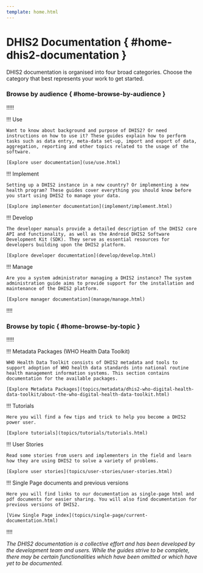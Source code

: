 ```yaml
---
template: home.html
---
```


# DHIS2 Documentation { #home-dhis2-documentation } 

DHIS2 documentation is organised into four broad categories. Choose the category that best represents your work to get started.

### Browse by audience { #home-browse-by-audience } 

!!!!!

!!! Use
    
    Want to know about background and purpose of DHIS2? Or need instructions on how to use it? These guides explain how to perform tasks such as data entry, meta-data set-up, import and export of data, aggregation, reporting and other topics related to the usage of the software. 

    [Explore user documentation](use/use.html)  


!!! Implement

    Setting up a DHIS2 instance in a new country? Or implementing a new health program? These guides cover everything you should know before you start using DHIS2 to manage your data.

    [Explore implementer documentation](implement/implement.html)

!!! Develop

    The developer manuals provide a detailed description of the DHIS2 core API and functionality, as well as the Android DHIS2 Software Development Kit (SDK). They serve as essential resources for developers building upon the DHIS2 platform.

    [Explore developer documentation](develop/develop.html)

!!! Manage
    
    Are you a system administrator managing a DHIS2 instance? The system administration guide aims to provide support for the installation and maintenance of the DHIS2 platform.

    [Explore manager documentation](manage/manage.html)

!!!!

### Browse by topic { #home-browse-by-topic } 

!!!!!

!!! Metadata Packages (WHO Health Data Toolkit)

    WHO Health Data Toolkit consists of DHIS2 metadata and tools to support adoption of WHO health data standards into national routine health management information systems. This section contains documentation for the available packages.

    [Explore Metadata Packages](topics/metadata/dhis2-who-digital-health-data-toolkit/about-the-who-digital-health-data-toolkit.html)

!!! Tutorials

    Here you will find a few tips and trick to help you become a DHIS2 power user.
    
    [Explore tutorials](topics/tutorials/tutorials.html)

!!! User Stories

    Read some stories from users and implementers in the field and learn how they are using DHIS2 to solve a variety of problems.
    
    [Explore user stories](topics/user-stories/user-stories.html)

!!! Single Page documents and previous versions

    Here you will find links to our documentation as single-page html and pdf documents for easier sharing. You will also find documentation for previous versions of DHIS2.
    
    [View Single Page index](topics/single-page/current-documentation.html)

!!!!


*The DHIS2 documentation is a collective effort and has been developed by the development team and users. While the guides strive to be complete, there may be certain functionalities which have been omitted or which have yet to be documented.*
